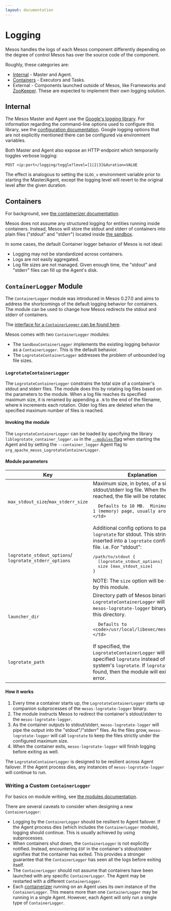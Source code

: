 ```yaml
---
layout: documentation
---
```


# Logging

Mesos handles the logs of each Mesos component differently depending on the
degree of control Mesos has over the source code of the component.

Roughly, these categories are:

* [Internal](#Internal) - Master and Agent.
* [Containers](#Containers) - Executors and Tasks.
* External - Components launched outside of Mesos, like
  Frameworks and [ZooKeeper](/documentation/latest/high-availability/).  These are expected to
  implement their own logging solution.

## <a name="Internal"></a>Internal

The Mesos Master and Agent use the
[Google's logging library](https://github.com/google/glog).
For information regarding the command-line options used to configure this
library, see the [configuration documentation](/documentation/latest/configuration/).
Google logging options that are not explicitly mentioned there can be
configured via environment variables.

Both Master and Agent also expose an HTTP endpoint which temporarily toggles
verbose logging:

```
POST <ip:port>/logging/toggle?level=[1|2|3]&duration=VALUE
```

The effect is analogous to setting the `GLOG_v` environment variable prior
to starting the Master/Agent, except the logging level will revert to the
original level after the given duration.

## <a name="Containers"></a>Containers

For background, see [the containerizer documentation](/documentation/latest/containerizer/).

Mesos does not assume any structured logging for entities running inside
containers.  Instead, Mesos will store the stdout and stderr of containers
into plain files ("stdout" and "stderr") located inside
[the sandbox](sandbox.md#where-is-it).

In some cases, the default Container logger behavior of Mesos is not ideal:

* Logging may not be standardized across containers.
* Logs are not easily aggregated.
* Log file sizes are not managed.  Given enough time, the "stdout" and "stderr"
  files can fill up the Agent's disk.

## `ContainerLogger` Module

The `ContainerLogger` module was introduced in Mesos 0.27.0 and aims to address
the shortcomings of the default logging behavior for containers.  The module
can be used to change how Mesos redirects the stdout and stderr of containers.

The [interface for a `ContainerLogger` can be found here](https://github.com/apache/mesos/blob/master/include/mesos/slave/container_logger.hpp).

Mesos comes with two `ContainerLogger` modules:

* The `SandboxContainerLogger` implements the existing logging behavior as
  a `ContainerLogger`.  This is the default behavior.
* The `LogrotateContainerLogger` addresses the problem of unbounded log file
  sizes.

### `LogrotateContainerLogger`

The `LogrotateContainerLogger` constrains the total size of a container's
stdout and stderr files.  The module does this by rotating log files based
on the parameters to the module.  When a log file reaches its specified
maximum size, it is renamed by appending a `.N` to the end of the filename,
where `N` increments each rotation.  Older log files are deleted when the
specified maximum number of files is reached.

#### Invoking the module

The `LogrotateContainerLogger` can be loaded by specifying the library
`liblogrotate_container_logger.so` in the
[`--modules` flag](modules.md#Invoking) when starting the Agent and by
setting the `--container_logger` Agent flag to
`org_apache_mesos_LogrotateContainerLogger`.

#### Module parameters

<table class="table table-striped">
  <thead>
    <tr>
      <th width="30%">
        Key
      </th>
      <th>
        Explanation
      </th>
    </tr>
  </thead>

  <tr>
    <td>
      <code>max_stdout_size</code>/<code>max_stderr_size</code>
    </td>
    <td>
      Maximum size, in bytes, of a single stdout/stderr log file.
      When the size is reached, the file will be rotated.

      Defaults to 10 MB.  Minimum size of 1 (memory) page, usually around 4 KB.
    </td>
  </tr>

  <tr>
    <td>
      <code>logrotate_stdout_options</code>/
      <code>logrotate_stderr_options</code>
    </td>
    <td>
      Additional config options to pass into <code>logrotate</code> for stdout.
      This string will be inserted into a <code>logrotate</code> configuration
      file. i.e. For "stdout":
      <pre>
/path/to/stdout {
  [logrotate_stdout_options]
  size [max_stdout_size]
}</pre>
      NOTE: The <code>size</code> option will be overriden by this module.
    </td>
  </tr>

  <tr>
    <td>
      <code>launcher_dir</code>
    </td>
    <td>
      Directory path of Mesos binaries.
      The <code>LogrotateContainerLogger</code> will find the
      <code>mesos-logrotate-logger</code> binary under this directory.

      Defaults to <code>/usr/local/libexec/mesos</code>.
    </td>
  </tr>

  <tr>
    <td>
      <code>logrotate_path</code>
    </td>
    <td>
      If specified, the <code>LogrotateContainerLogger</code> will use the
      specified <code>logrotate</code> instead of the system's
      <code>logrotate</code>.  If <code>logrotate</code> is not found, then
      the module will exit with an error.
    </td>
  </tr>
</table>

#### How it works

1. Every time a container starts up, the `LogrotateContainerLogger`
   starts up companion subprocesses of the `mesos-logrotate-logger` binary.
2. The module instructs Mesos to redirect the container's stdout/stderr
   to the `mesos-logrotate-logger`.
3. As the container outputs to stdout/stderr, `mesos-logrotate-logger` will
   pipe the output into the "stdout"/"stderr" files.  As the files grow,
   `mesos-logrotate-logger` will call `logrotate` to keep the files strictly
   under the configured maximum size.
4. When the container exits, `mesos-logrotate-logger` will finish logging before
   exiting as well.

The `LogrotateContainerLogger` is designed to be resilient across Agent
failover.  If the Agent process dies, any instances of `mesos-logrotate-logger`
will continue to run.

### Writing a Custom `ContainerLogger`

For basics on module writing, see [the modules documentation](/documentation/latest/modules/).

There are several caveats to consider when designing a new `ContainerLogger`:

* Logging by the `ContainerLogger` should be resilient to Agent failover.
  If the Agent process dies (which includes the `ContainerLogger` module),
  logging should continue.  This is usually achieved by using subprocesses.
* When containers shut down, the `ContainerLogger` is not explicitly notified.
  Instead, encountering `EOF` in the container's stdout/stderr signifies
  that the container has exited.  This provides a stronger guarantee that the
  `ContainerLogger` has seen all the logs before exiting itself.
* The `ContainerLogger` should not assume that containers have been launched
  with any specific `ContainerLogger`.  The Agent may be restarted with a
  different `ContainerLogger`.
* Each [containerizer](/documentation/latest/containerizer/) running on an Agent uses its own
  instance of the `ContainerLogger`.  This means more than one `ContainerLogger`
  may be running in a single Agent.  However, each Agent will only run a single
  type of `ContainerLogger`.
